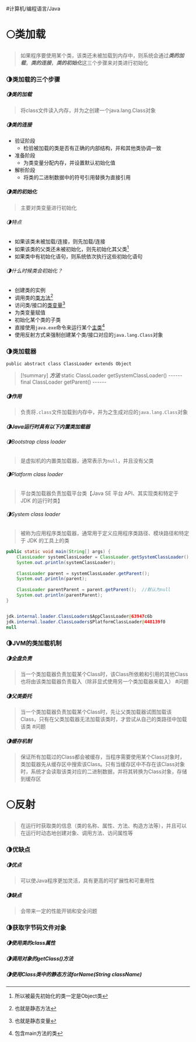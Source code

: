 #计算机/编程语言/Java 
# 🌕类加载
>如果程序要使用某个类，该类还未被加载到内存中，则系统会通过***类的加载***，***类的连接***，***类的初始化***这三个步骤来对类进行初始化
### 🌗类加载的三个步骤
##### 🌗类的加载
>将class文件读入内存，并为之创建一个java.lang.Class对象
##### 🌗类的连接
- 验证阶段
	- 检验被加载的类是否有正确的内部结构，并和其他类协调一致
- 准备阶段
	- 为类变量分配内存，并设置默认初始化值
- 解析阶段
	- 将类的二进制数据中的符号引用替换为直接引用
##### 🌗类的初始化
>主要对类变量进行初始化
###### 🌗特点
- 如果该类未被加载/连接，则先加载/连接
- 如果该类的父类还未被初始化，则先初始化其父类[^1]
- 如果类中有初始化语句，则系统依次执行这些初始化语句
###### 🌗什么时候类会初始化？
- 创建类的实例
- 调用类的<u>类方法</u>[^2]
- 访问类/接口的<u>类变量</u>[^3]
- 为类变量赋值
- 初始化某个类的子类
- 直接使用`java.exe`命令来运行某个<u>主类</u>[^4]
- 使用反射方式来强制创建某个类/接口对应的`java.lang.Class`对象

[^1]:所以被最先初始化的类一定是Object类
[^2]:也就是静态方法
[^3]:也就是静态变量
[^4]:包含main方法的类

### 🌗类加载器
```
public abstract class ClassLoader extends Object
```

>[!summary] ***方法***
>static ClassLoader getSystemClassLoader()  ------
>final ClassLoader getParent()  ------
##### 🌗作用
>负责将`.class`文件加载到内存中，并为之生成对应的`java.lang.Class`对象
##### 🌗Java运行时具有以下内置类加载器
###### 🌗Bootstrap class loader
>是虚拟机的内置类加载器，通常表示为`null`，并且没有父类
###### 🌗Platform class loader
>平台类加载器负责加载平台类【Java SE 平台 API、其实现类和特定于 JDK 的运行时类】
###### 🌗System class loader
>被称为应用程序类加载器，通常用于定义应用程序类路径、模块路径和特定于 JDK 的工具上的类

```java
public static void main(String[] args) {  
    ClassLoader systemClassLoader = ClassLoader.getSystemClassLoader();  
    System.out.println(systemClassLoader);  
  
    ClassLoader parent = systemClassLoader.getParent();  
    System.out.println(parent);  
  
    ClassLoader parentParent = parent.getParent();  //默认为null
    System.out.println(parentParent);  
}


jdk.internal.loader.ClassLoaders$AppClassLoader@63947c6b
jdk.internal.loader.ClassLoaders$PlatformClassLoader@448139f0
null
```
### 🌗JVM的类加载机制
##### 🌗全盘负责
>当一个类加载器负责加载某个Class时，该Class所依赖和引用的其他Class也将由该类加载器负责载入（除非显式使用另一个类加载器来载入）                 #问题 
##### 🌗父类委托
>当一个类加载器负责加载某个Class时，先让父类加载器试图加载该Class，只有在父类加载器无法加载该类时，才尝试从自己的类路径中加载该类            #问题 
##### 🌗缓存机制
>保证所有加载过的Class都会被缓存，当程序需要使用某个Class对象时，类加载器先从缓存区中搜索该Class。只有当缓存区中不存在该Class对象时，系统才会读取该类对应的二进制数据，并将其转换为Class对象，存储到缓存区
# 🌕反射
>在运行时获取类的信息（类的名称、属性、方法、构造方法等），并且可以在运行时动态地创建对象、调用方法、访问属性等
### 🌗优缺点
##### 🌗优点
>可以使Java程序更加灵活，具有更高的可扩展性和可重用性
##### 🌗缺点
>会带来一定的性能开销和安全问题
### 🌗获取字节码文件对象
##### 🌗使用类的class属性


##### 🌗调用对象的getClass()方法


##### 🌗使用Class类中的静态方法forName(String className)

































